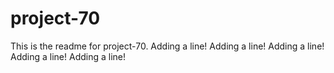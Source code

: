 # project-70

This is the readme for project-70.
Adding a line!
Adding a line!
Adding a line!
Adding a line!
Adding a line!
